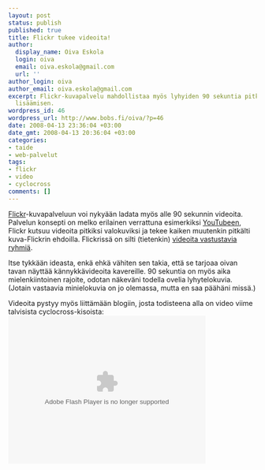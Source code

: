 ```yaml
---
layout: post
status: publish
published: true
title: Flickr tukee videoita!
author:
  display_name: Oiva Eskola
  login: oiva
  email: oiva.eskola@gmail.com
  url: ''
author_login: oiva
author_email: oiva.eskola@gmail.com
excerpt: Flickr-kuvapalvelu mahdollistaa myös lyhyiden 90 sekuntia pitkien videoiden
  lisäämisen.
wordpress_id: 46
wordpress_url: http://www.bobs.fi/oiva/?p=46
date: 2008-04-13 23:36:04 +03:00
date_gmt: 2008-04-13 20:36:04 +03:00
categories:
- taide
- web-palvelut
tags:
- flickr
- video
- cyclocross
comments: []
---
```

<p><a href="http://www.flickr.com/">Flickr</a>-kuvapalveluun voi nykyään ladata myös alle 90 sekunnin videoita. Palvelun konsepti on melko erilainen verrattuna esimerkiksi <a href="http://www.youtube.com/">YouTubeen</a>, Flickr kutsuu videoita pitkiksi valokuviksi ja tekee kaiken muutenkin pitkälti kuva-Flickrin ehdoilla. Flickrissä on silti (tietenkin) <a href="http://www.flickr.com/groups/no_video_on_flickr/pool/">videoita vastustavia ryhmiä</a>.</p>
<p>Itse tykkään ideasta, enkä ehkä vähiten sen takia, että se tarjoaa oivan tavan näyttää kännykkävideoita kavereille. 90 sekuntia on myös aika mielenkiintoinen rajoite, odotan näkeväni todella ovelia lyhytelokuvia. (Jotain vastaavia minielokuvia on jo olemassa, mutta en saa päähäni missä.)</p>
<p>Videoita pystyy myös liittämään blogiin, josta todisteena alla on video viime talvisista cyclocross-kisoista:<br />
<object type="application/x-shockwave-flash" width="400" height="300" data="https://www.flickr.com/apps/video/stewart.swf?v=1.172" classid="clsid:D27CDB6E-AE6D-11cf-96B8-444553540000"><param name="flashvars" value="intl_lang=en-us&amp;photo_secret=ffb67efe7d&amp;photo_id=2407788781"/><param name="movie" value="https://www.flickr.com/apps/video/stewart.swf?v=1.172"/><param name="bgcolor" value="#000000"/><param name="allowFullScreen" value="true"/><embed type="application/x-shockwave-flash" src="https://www.flickr.com/apps/video/stewart.swf?v=1.172" bgcolor="#000000" allowfullscreen="true" flashvars="intl_lang=en-us&amp;photo_secret=ffb67efe7d&amp;photo_id=2407788781" height="300" width="400"/></object></p>
